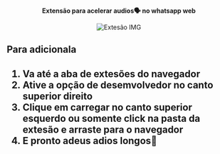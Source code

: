 <p align="center">
    <strong>Extensão para acelerar audios🗣 no whatsapp web</strong>
</p>

<p align="center">
    <img src="https://imgur.com/rLtoA0N" alt="Extesão IMG"/>
</p>

<h2>Para adicionala<h2>
<ol>
    <li>Va até a aba de extesões do navegador</li>
    <li>Ative a opção de desemvolvedor no canto superior direito</li>
    <li>Clique em carregar no canto superior esquerdo ou somente click na pasta da extesão e arraste para o navegador</li>
    <li>E pronto adeus adios longos👋</li>
</ol>